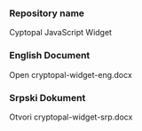 ### Repository name
Cyptopal JavaScript Widget

### English Document
Open cryptopal-widget-eng.docx

### Srpski Dokument
Otvori cryptopal-widget-srp.docx